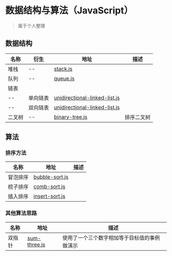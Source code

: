 # 数据结构与算法（JavaScript）
> 属于个人整理

## 数据结构

|名称|衍生|地址|描述|
|--|--|--|--|
|堆栈|--|[stack.js](./data-structure/stack.js)||
|队列|--|[queue.js](./data-structure/queue.js)||
|链表|
|--|单向链表|[unidirectional-linked-list.js](./data-structure/unidirectional-linked-list.js)||
|--|双向链表|[unidirectional-linked-list.js](./data-structure/bilateral-linked-list.js)||
|二叉树|--|[binary-tree.js](./data-structure/binary-tree.js)|排序二叉树|

## 算法
### 排序方法
|名称|地址|描述|
|--|--|--|
|冒泡排序|[bubble-sort.js](./algorithm/sort/bubble-sort.js)||
|梳子排序|[comb-sort.js](./algorithm/sort/comb-sort.js)||
|插入排序|[insert-sort.js](./algorithm/sort/insert-sort.js)||

### 其他算法思路
|名称|地址|描述|
|--|--|--|
|双指针|[sum-three.js](./algorithm/sum-three.js)|使用了一个三个数字相加等于目标值的事例做演示|

